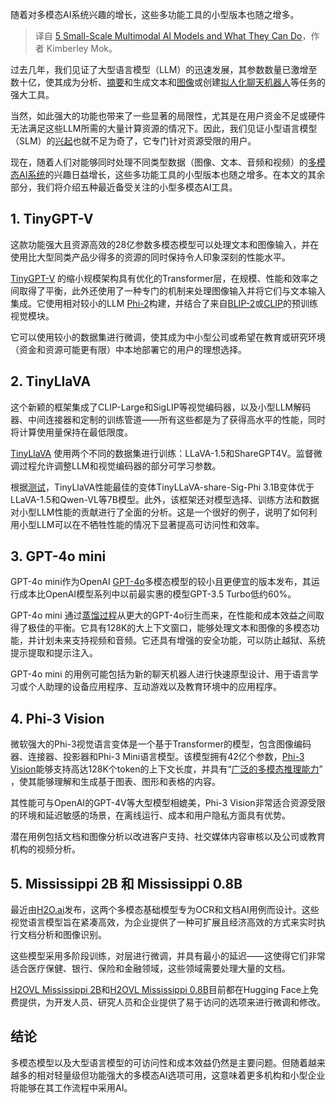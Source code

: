 
<!--
title: 5个小型多模态AI模型及其功能
cover: https://cdn.thenewstack.io/media/2024/12/73fd52e7-getty-images-o5asjrfw4lo-unsplashb.jpg
-->

随着对多模态AI系统兴趣的增长，这些多功能工具的小型版本也随之增多。

> 译自 [5 Small-Scale Multimodal AI Models and What They Can Do](https://thenewstack.io/5-small-scale-multimodal-ai-models-and-what-they-can-do/)，作者 Kimberley Mok。

过去几年，我们见证了大型语言模型（LLM）的迅速发展，其参数数量已激增至数十亿，使其成为分析、[摘要](https://thenewstack.io/how-to-summarize-large-documents-with-langchain-and-openai/)和生成文本和[图像](https://thenewstack.io/the-power-and-ethical-dilemma-of-ai-image-generation-models/)或创建[拟人化聊天机器人](https://thenewstack.io/building-smarter-chatbots-with-advanced-language-models/)等任务的强大工具。

当然，如此强大的功能也带来了一些显著的局限性，尤其是在用户资金不足或硬件无法满足这些LLM所需的大量计算资源的情况下。因此，我们见证小型语言模型（SLM）的[兴起](https://thenewstack.io/the-rise-of-small-language-models/)也就不足为奇了，它专门针对资源受限的用户。

现在，随着人们对能够同时处理不同类型数据（图像、文本、音频和视频）的[多模态AI系统](https://thenewstack.io/top-7-tools-for-building-multimodal-ai-applications/)的兴趣日益增长，这些多功能工具的小型版本也随之增多。在本文的其余部分，我们将介绍五种最近备受关注的小型多模态AI工具。

## 1. TinyGPT-V

这款功能强大且资源高效的28亿参数多模态模型可以处理文本和图像输入，并在使用比大型同类产品少得多的资源的同时保持令人印象深刻的性能水平。

[TinyGPT-V](https://github.com/DLYuanGod/TinyGPT-V) 的缩小规模架构具有优化的Transformer层，在规模、性能和效率之间取得了平衡，此外还使用了一种专门的机制来处理图像输入并将它们与文本输入集成。它使用相对较小的LLM [Phi-2](https://dev-kit.io/blog/ai/microsoft-phi-2?utm_source=the+new+stack&utm_medium=referral&utm_content=inline-mention&utm_campaign=tns+platform)构建，并结合了来自[BLIP-2](https://thenewstack.io/a-guide-to-model-composition/)或[CLIP](https://openai.com/index/clip/)的预训练视觉模块。

它可以使用较小的数据集进行微调，使其成为中小型公司或希望在教育或研究环境（资金和资源可能更有限）中本地部署它的用户的理想选择。

## 2. TinyLlaVA

这个新颖的框架集成了CLIP-Large和SigLIP等视觉编码器，以及小型LLM解码器、中间连接器和定制的训练管道——所有这些都是为了获得高水平的性能，同时将计算使用量保持在最低限度。

[TinyLlaVA](https://huggingface.co/collections/bczhou/tinyllava-65e584a5e8b017ee1347a0a7) 使用两个不同的数据集进行训练：LLaVA-1.5和ShareGPT4V。监督微调过程允许调整LLM和视觉编码器的部分可学习参数。

根据[测试](https://arxiv.org/pdf/2402.14289)，TinyLlaVA性能最佳的变体TinyLLaVA-share-Sig-Phi 3.1B变体优于LLaVA-1.5和Qwen-VL等7B模型。此外，该框架还对模型选择、训练方法和数据对小型LLM性能的贡献进行了全面的分析。这是一个很好的例子，说明了如何利用小型LLM可以在不牺牲性能的情况下显著提高可访问性和效率。

## 3. GPT-4o mini

GPT-4o mini作为OpenAI [GPT-4o](https://thenewstack.io/reviewing-code-with-gpt-4o-openais-new-omni-llm/)多模态模型的较小且更便宜的版本发布，其运行成本比OpenAI模型系列中以前最实惠的模型GPT-3.5 Turbo低约60%。

GPT-4o mini 通过[蒸馏过程](https://www.datacamp.com/blog/distillation-llm)从更大的GPT-4o衍生而来，在性能和成本效益之间取得了极佳的平衡。它具有128K的大上下文窗口，能够处理文本和图像的多模态功能，并计划未来支持视频和音频。它还具有增强的安全功能，可以防止越狱、系统提示提取和提示注入。

GPT-4o mini 的用例可能包括为新的聊天机器人进行快速原型设计、用于语言学习或个人助理的设备应用程序、互动游戏以及教育环境中的应用程序。

## 4. Phi-3 Vision
微软强大的Phi-3视觉语言变体是一个基于Transformer的模型，包含图像编码器、连接器、投影器和Phi-3 Mini语言模型。该模型拥有42亿个参数，[Phi-3 Vision](https://huggingface.co/microsoft/Phi-3-vision-128k-instruct)能够支持高达128K个token的上下文长度，并具有“[广泛的多模态推理能力](https://techcommunity.microsoft.com/blog/azure-ai-services-blog/phi-3-vision-%E2%80%93-catalyzing-multimodal-innovation/4170251)” ，使其能够理解和生成基于图表、图形和表格的内容。

其性能可与OpenAI的GPT-4V等大型模型相媲美，Phi-3 Vision非常适合资源受限的环境和延迟敏感的场景，在离线运行、成本和用户隐私方面具有优势。

潜在用例包括文档和图像分析以改进客户支持、社交媒体内容审核以及公司或教育机构的视频分析。

## 5. Mississippi 2B 和 Mississippi 0.8B

最近由[H2O.ai](https://h2o.ai/)发布，这两个多模态基础模型专为OCR和文档AI用例而设计。这些视觉语言模型旨在紧凑高效，为企业提供了一种可扩展且经济高效的方式来实时执行文档分析和图像识别。

这些模型采用多阶段训练，对层进行微调，并具有最小的延迟——这使得它们非常适合医疗保健、银行、保险和金融领域，这些领域需要处理大量的文档。

[H2OVL Mississippi 2B](https://huggingface.co/h2oai/h2ovl-mississippi-2b)和[H2OVL Mississippi 0.8B](https://huggingface.co/h2oai/h2ovl-mississippi-800m)目前都在Hugging Face上免费提供，为开发人员、研究人员和企业提供了易于访问的选项来进行微调和修改。

## 结论

多模态模型以及大型语言模型的可访问性和成本效益仍然是主要问题。但随着越来越多的相对轻量级但功能强大的多模态AI选项可用，这意味着更多机构和小型企业将能够在其工作流程中采用AI。
